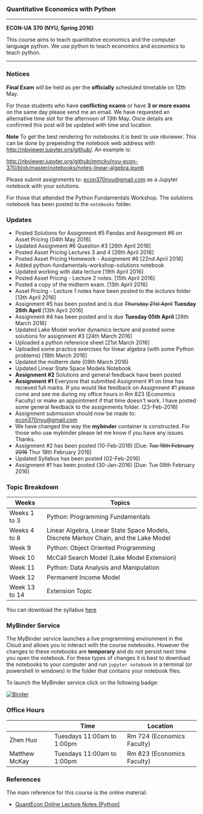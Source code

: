 ### Quantitative Economics with Python 

---

**ECON-UA 370 (NYU, Spring 2016)**

This course aims to teach quantitative economics and the computer language python. We
use python to teach economics and economics to teach python.  

---

### Notices

**Final Exam** will be held as per the **officially** scheduled timetable on 12th May. 

For those students who have **conflicting exams** or have **3 or more exams** on the same day please send me an email. We have requested an alternative time slot for the afternoon of 13th May. Once details are confirmed this post will be updated with time and location.

**Note** To get the best rendering for notebooks it is best to use nbviewer. This can be done by prepending the notebook web address with http://nbviewer.jupyter.org/github/. An example is:

http://nbviewer.jupyter.org/github/mmcky/nyu-econ-370/blob/master/notebooks/notes-linear-algebra.ipynb

Please submit assignments to: econ370nyu@gmail.com as a Jupyter notebook with your solutions.  

For those that attended the Python Fundamentals Workshop. The solutions notebook has been posted to the ``notebooks`` folder. 

### Updates

* Posted Solutions for Assignment #5 Pandas and Assignment #6 on Asset Pricing [04th May 2016]
* Updated Assignment #6 Question #3 [26th April 2016]
* Posted Asset Pricing Lectures 3 and 4 [26th April 2016]
* Posted Asset Pricing Homework - Assignment #6 [22nd April 2016]
* Added python-fundamentals-workshop-solutions notebook
* Updated working with data lecture [19th April 2016]
* Posted Asset Pricing - Lecture 2 notes. [15th April 2016]
* Posted a copy of the midterm exam. [13th April 2016]
* Asset Pricing - Lecture 1 notes have been posted to the *lectures* folder [13th April 2016]
* Assignment #5 has been posted and is due ~~Thursday 21st April~~ **Tuesday 26th April** [13th April 2016]
* Assignment #4 has been posted and is due **Tuesday 05th April** [26th March 2016]
* Updated Lake Model worker dynamics lecture and posted some solutions for assignment #3 [24th March 2016]
* Uploaded a python reference sheet [21st March 2016]
* Uploaded some practice exercises for linear algebra (with some Python problems) [18th March 2016]
* Updated the midterm date (09th March 2016)
* Updated Linear State Space Models Notebook
* **Assignment #2** Solutions and general feedback have been posted
* **Assignment #1** Everyone that submitted Assignment #1 on time has recieved full marks. If you would like feedback on Assignment #1 please come and see me during my office hours in Rm 823 (Economics Faculty) or make an appointment if that time doesn't work. I have posted some general feedback to the assignments folder. (23-Feb-2016)
* Assignment submission should now be made to: econ370nyu@gmail.com
* We have changed the way the **mybinder** container is constructed. For those who use mybinder please let me know if you have any issues. Thanks. 
* Assignment #2 has been posted (10-Feb-2016) [Due: ~~Tue 16th February 2016~~ Thur 18th February 2016]
* Updated Syllabus has been posted (02-Feb-2016)
* Assignment #1 has been posted (30-Jan-2016) [Due: Tue 09th February 2016]

### Topic Breakdown

| Weeks        | Topics                           |
| -------------|----------------------------------|
| Weeks 1 to 3 | Python: Programming Fundamentals |
| Weeks 4 to 8 | Linear Algebra, Linear State Space Models, Discrete Markov Chain, and the Lake Model |
| Week 9       | Python: Object Oriented Programming | 
| Week 10      | McCall Search Model (Lake Model Extension) |
| Week 11      | Python: Data Analysis and Manipulation |
| Week 12      | Permanent Income Model |
| Week 13 to 14| Extension Topic |

You can download the syllabus [here](https://github.com/mmcky/nyu-econ-370/blob/master/syllabus.pdf)

### MyBinder Service

The MyBinder service launches a live programming environment in the Cloud and allows you to interact with the course notebooks. However the changes to these notebooks are **temporary** and do not persist next time you open the notebook. For these types of changes it is best to download the notebooks to your computer and run ``jupyter notebook`` in a terminal (or powershell in windows) in the folder that contains your notebook files. 

To launch the MyBinder service click on the following badge:

[![Binder](http://mybinder.org/badge.svg)](http://mybinder.org/repo/mmcky/nyu-econ-370)

### Office Hours

|          | Time                       | Location  |
|----------|----------------------------|-----------|
| Zhen Huo | Tuesdays 11:00am to 1:00pm | Rm 724 (Economics Faculty) |
| Matthew McKay | Tuesdays 11:00am to 1:00pm | Rm 823 (Economics Faculty) |


### References

The main reference for this course is the online material:

* [QuantEcon Online Lecture Notes (Python)](http://quant-econ.net/py/)
